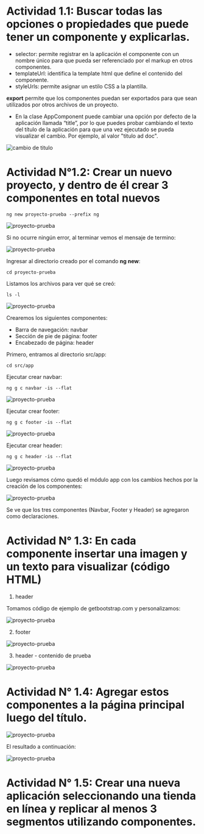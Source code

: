 # Actividad 1.1: Buscar todas las opciones o propiedades que puede tener un componente y explicarlas.
- selector: permite registrar en la aplicación el componente con un nombre único para que pueda ser referenciado por el markup en otros componentes.
- templateUrl: identifica la template html que define el contenido del componente.
- styleUrls: permite asignar un estilo CSS a la plantilla.

**export** permite que los componentes puedan ser exportados para que sean utilizados por otros archivos de un proyecto.

- En la clase AppComponent puede cambiar una opción por defecto de la aplicación
llamada “title”, por lo que puedes probar cambiando el texto del título de la
aplicación para que una vez ejecutado se pueda visualizar el cambio. Por
ejemplo, al valor "titulo ad doc".

![cambio de titulo](./img/05%20appgaleria.png)

# Actividad N°1.2: Crear un nuevo proyecto, y dentro de él crear 3 componentes en total nuevos

```
ng new proyecto-prueba --prefix ng
```

![proyecto-prueba](./img/01-proyecto-prueba.png)

Si no ocurre ningún error, al terminar vemos el mensaje de termino:

![proyecto-prueba](./img/02-proyecto-prueba.png)

Ingresar al directorio creado por el comando **ng new**:

```
cd proyecto-prueba
```

Listamos los archivos para ver qué se creó:
```
ls -l
```

![proyecto-prueba](./img/03-proyecto-prueba.png)

Crearemos los siguientes componentes:
- Barra de navegación: navbar
- Sección de pie de página: footer
- Encabezado de página: header

Primero, entramos al directorio src/app:

```
cd src/app
```

Ejecutar crear navbar:
```
ng g c navbar -is --flat
```
![proyecto-prueba](./img/04-proyecto-prueba.png)

Ejecutar crear footer:
```
ng g c footer -is --flat
```
![proyecto-prueba](./img/05-proyecto-prueba.png)

Ejecutar crear header:
```
ng g c header -is --flat
```
![proyecto-prueba](./img/06-proyecto-prueba.png)

Luego revisamos cómo quedó el módulo app con los cambios hechos por la creación de los componentes:

![proyecto-prueba](./img/07-proyecto-prueba.png)

Se ve que los tres componentes (Navbar, Footer y Header) se agregaron como declaraciones.

# Actividad N° 1.3: En cada componente insertar una imagen y un texto para visualizar (código HTML)

1. header

Tomamos código de ejemplo de getbootstrap.com y personalizamos:

![proyecto-prueba](./img/08-proyecto-prueba.png)

2. footer

![proyecto-prueba](./img/09-proyecto-prueba.png)

3. header - contenido de prueba

![proyecto-prueba](./img/10-proyecto-prueba.png)


# Actividad N° 1.4: Agregar estos componentes a la página principal luego del título.

![proyecto-prueba](./img/11-proyecto-prueba.png)

El resultado a continuación:

![proyecto-prueba](./img/12-proyecto-prueba.png)

# Actividad N° 1.5: Crear una nueva aplicación seleccionando una tienda en línea y replicar al menos 3 segmentos utilizando componentes.